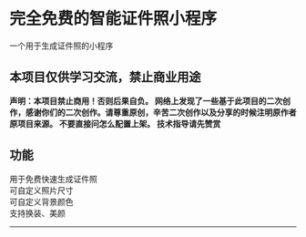 完全免费的智能证件照小程序
==
一个用于生成证件照的小程序  

本项目仅供学习交流，禁止商业用途
--

**声明：本项目禁止商用！否则后果自负。
网络上发现了一些基于此项目的二次创作，感谢你们的二次创作。请尊重原创，辛苦二次创作以及分享的时候注明原作者原项目来源。
不要直接问怎么配置上架。
技术指导请先赞赏**

## 功能
   用于免费快速生成证件照<br>
   可自定义照片尺寸<br>
   可自定义背景颜色<br>
   支持换装、美颜<br>
***
